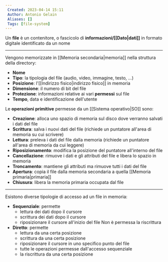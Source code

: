 ```yaml
---
 Created: 2023-04-14 15:11
 Author: Antonio Gelain
 Aliases: []
 Tags: [file-system]
---
```


Un **file** è un contenitore, o fascicolo di **informazioni/[[Dato|dati]]** in formato digitale identificato da un nome

---

Vengono memorizzate in [[Memoria secondaria|memoria]] nella struttura della directory:
- **Nome**
- **Tipo**: la tipologia del file (audio, video, immagine, testo, ...)
- **Posizione**: l'[[Indirizzo fisico|indirizzo fisico]] in memoria
- **Dimensione**: il numero di bit del file
- **Protezione**: informazioni relative ai vari **permessi** sul file
- **Tempo**, data e identificazione dell'utente

Le **operazioni primitive** permesse da un [[Sistema operativo|SO]] sono:
- **Creazione**: alloca uno spazio di memoria sul disco dove verranno salvati i dati del file
- **Scrittura**: salva i nuovi dati del file (richiede un puntatore all'area di memoria su cui scrivere)
- **Lettura**: preleva i dati del file dalla memoria (richiede un puntatore all'area di memoria da cui leggere)
- **Riposizionamento**: modifica la posizione del puntatore all'interno del file
- **Cancellazione**: rimuove i dati e gli attributi del file e libera lo spazio in memoria
- **Troncamento**: mantiene gli attributi ma rimuove tutti i dati del file
- **Apertura**: copia il file dalla memoria secondaria a quella [[Memoria primaria|primaria]]
- **Chiusura**: libera la memoria primaria occupata dal file

---

Esistono diverse tipologie di accesso ad un file in memoria:
- **Sequenziale**: permette
	- lettura dei dati dopo il cursore
	- scrittura dei dati dopo il cursore
	- riposizionare il cursore all'inizio del file
	Non è permessa la riscrittura
- **Diretto**: permette
	- lettura da una certa posizione
	- scrittura da una certa posizione
	- riposizionare il cursore in uno specifico punto del file
	- tutte le operazioni permesse dall'accesso sequenziale
	- la riscrittura da una certa posizione